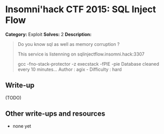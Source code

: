 # Insomni'hack CTF 2015: SQL Inject Flow

**Category:** Exploit
**Solves:** 2
**Description:** 

> Do you know sql as well as memory corruption ?
> 
> This service is listenning on sqlinjectflow.insomni.hack:3307
> 
> gcc -fno-stack-protector -z execstack -fPIE -pie
> Database cleaned every 10 minutes...
> Author : agix - Difficulty : hard

## Write-up

(TODO)

## Other write-ups and resources

* none yet